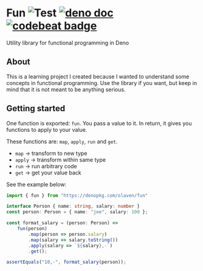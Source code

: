 # Fun ![Test](https://github.com/olaven/fun/workflows/Test/badge.svg) [![deno doc](https://doc.deno.land/badge.svg)](https://doc.deno.land/https/raw.githubusercontent.com/olaven/fun/master/mod.ts) [![codebeat badge](https://codebeat.co/badges/7529200f-9cc1-4049-80f6-b3f4f06dfc4b)](https://codebeat.co/projects/github-com-olaven-fun-master)
Utility library for functional programming in Deno   

## About 
This is a learning project I created because I wanted to understand some 
concepts in functional programming. Use the library if you want, but keep 
in mind that it is not meant to be anything serious. 

## Getting started 
One function is exported: `fun`. You pass a value to it. 
In return, it gives you functions to apply to your value. 

These functions are: 
`map`, `apply`, `run` and `get`. 

* `map` -> transform to new type 
* `apply` -> transform within same type 
* `run` -> run arbitrary code 
* `get` -> get your value back

See the example below: 
```typescript
import { fun } from "https://denopkg.com/olaven/fun" 

interface Person { name: string, salary: number }
const person: Person = { name: "joe", salary: 100 }; 

const format_salary = (person: Person) => 
    fun(person)
        .map(person => person.salary)
        .map(salary => salary.toString())
        .apply(salary => `${salary},-`)
        .get();

assertEquals("10,-", format_salary(person));
```